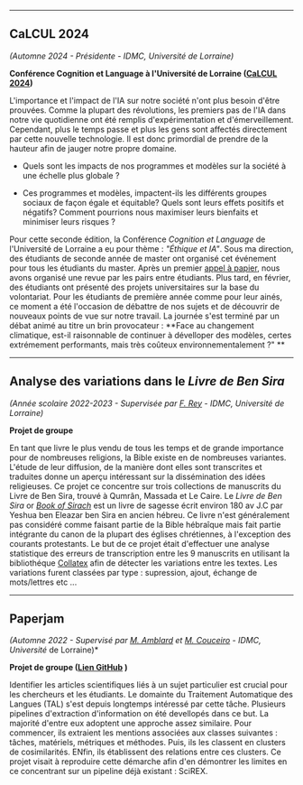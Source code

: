 ----

## CaLCUL 2024

*(Automne 2024 - Présidente - IDMC, Université de Lorraine)*

**Conférence Cognition et Language à l'Université de Lorraine ([CaLCUL 2024](https://idmc.univ-lorraine.fr/calcul-2024-first-call-of-paper-ethics-and-ai/))**

L'importance et l'impact de l'IA sur notre société n'ont plus besoin d'être prouvées. Comme la plupart des révolutions, les premiers pas de l'IA dans notre vie quotidienne ont été remplis d'expérimentation et d'émerveillement. Cependant, plus le temps passe et plus les gens sont affectés directement par cette nouvelle technologie. Il est donc primordial de prendre de la hauteur afin de jauger notre propre domaine.

* Quels sont les impacts de nos programmes et modèles sur la société à une échelle plus globale ?

* Ces programmes et modèles, impactent-ils les différents groupes sociaux de façon égale et équitable? Quels sont leurs effets positifs et négatifs? Comment pourrions nous maximiser leurs bienfaits et minimiser leurs risques ? 

Pour cette seconde édition, la Conférence *Cognition et Language* de l'Université de Lorraine a eu pour thème : *"Éthique et IA"*. Sous ma direction, des étudiants de seconde année de master ont organisé cet événement pour tous les étudiants du master. Après un premier [appel à papier](calcul2024.pdf), nous avons organisé une revue par les pairs entre étudiants. Plus tard, en février, des étudiants ont présenté des projets universitaires sur la base du volontariat. Pour les étudiants de première année comme pour leur ainés, ce moment a été l'occasion de débattre de nos sujets et de découvrir de nouveaux points de vue sur notre travail. 
La journée s'est terminé par un débat animé au titre un brin provocateur : **Face au changement climatique, est-il raisonnable de continuer à dévelloper des modèles, certes extrémement performants, mais très coûteux environnementalement ?" **

----

## Analyse des variations dans le *Livre de Ben Sira*

*(Année scolaire 2022-2023 - Supervisée par [F. Rey](https://ecritures.univ-lorraine.fr/membres/titulaires/rey-f) - IDMC, Université de Lorraine)*

**Projet de groupe**

En tant que livre le plus vendu de tous les temps et de grande importance pour de nombreuses religions, la Bible existe en de nombreuses variantes. L'étude de leur diffusion, de la manière dont elles sont transcrites et traduites donne un aperçu intéressant sur la dissémination des idées religieuses. Ce projet ce concentre sur trois collections de manuscrits du Livre de Ben Sira, trouvé à Qumrân, Massada et Le Caire. Le *Livre de Ben Sira* or *[Book of Sirach](https://fr.wikipedia.org/wiki/Siracide)* est un livre de sagesse écrit environ 180 av J.C par Yeshua ben Eleazar ben Sira en ancien hébreu. Ce livre n'est généralement pas considéré comme faisant partie de la Bible hébraîque mais fait partie intégrante du canon de la plupart des églises chrétiennes, à l'exception des courants protestants. Le but de ce projet était d'effectuer une analyse statistique des erreurs de transcription entre les 9 manuscrits en utilisant la bibliothéque [Collatex](https://pypi.org/project/collatex/) afin de détecter les variations entre les textes. Les variations furent classées par type : supression, ajout, échange de mots/lettres etc ...

----

## Paperjam
*(Automne 2022 - Supervisé par [M. Amblard](https://members.loria.fr/MAmblard/) et [M. Couceiro](https://members.loria.fr/mcouceiro/) - IDMC, Université* de Lorraine)*

**Projet de groupe ([Lien GitHub](https://github.com/PierreEpron/paperjam-lab) )**

Identifier les articles scientifiques liés à un sujet particulier est crucial pour les chercheurs et les étudiants. Le domainte du Traitement Automatique des Langues (TAL) s'est depuis longtemps intéressé par cette tâche. Plusieurs pipelines d'extraction d'information on été devellopés dans ce but. La majorité d'entre eux adoptent une approche assez similaire. Pour commencer, ils extraient les mentions associées aux classes suivantes : tâches, matériels, métriques et méthodes. Puis, ils les classent en clusters de cosimilarités. ENfin, ils établissent des relations entre ces clusters. Ce projet visait à reproduire cette démarche afin d'en démontrer les limites en ce concentrant sur un pipeline déjà existant : SciREX.